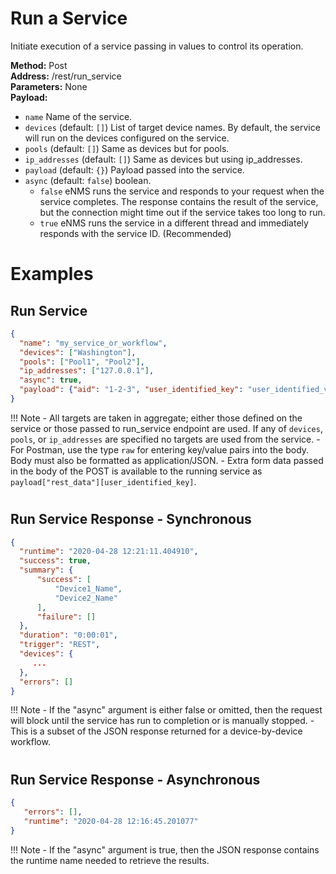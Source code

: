# Run a Service

Initiate execution of a service passing in values to control its operation.

**Method:** Post <br />
**Address:** /rest/run_service <br />
**Parameters:** None <br />
**Payload:**

 -   `name` Name of the service.
 -   `devices` (default: `[]`) List of target device names. By default, the
     service will run on the devices configured on the service.
 -   `pools` (default: `[]`) Same as devices but for pools.
 -   `ip_addresses` (default: `[]`) Same as devices but using ip_addresses.
 -   `payload` (default: `{}`) Payload passed into the service.
 -   `async` (default: `false`) boolean.
     -   `false` eNMS runs the service and responds to your request
         when the service completes. The response contains
         the result of the service, but the connection might time out
         if the service takes too long to run.
     -   `true` eNMS runs the service in a different thread and
         immediately responds with the service ID. (Recommended)


#
# Examples
## Run Service
```json
{
  "name": "my_service_or_workflow",
  "devices": ["Washington"],
  "pools": ["Pool1", "Pool2"],
  "ip_addresses": ["127.0.0.1"],
  "async": true,
  "payload": {"aid": "1-2-3", "user_identified_key": "user_identified_value"}
}
```

!!! Note
    - All targets are taken in aggregate; either those defined on the service
    or those passed to run_service endpoint are used. If any of `devices`,
    `pools`, or `ip_addresses` are specified no targets are used from the
    service.
    - For Postman, use the type `raw` for entering key/value pairs into
    the body. Body must also be formatted as application/JSON.
    - Extra form data passed in the body of the POST is
    available to the running service as `payload["rest_data"][user_identified_key]`.

#
## Run Service Response - Synchronous

```json
{
  "runtime": "2020-04-28 12:21:11.404910",
  "success": true,
  "summary": {
      "success": [
          "Device1_Name",
          "Device2_Name"
      ],
      "failure": []
  },
  "duration": "0:00:01",
  "trigger": "REST",
  "devices": {
     ...
  },
  "errors": []
}
```


!!! Note
    - If the "async" argument is either false or omitted, then the request
     will block until the service has run to completion or is manually
     stopped.
    - This is a subset of the JSON response returned for a device-by-device
     workflow.
#
## Run Service Response - Asynchronous

```json
{
   "errors": [],
   "runtime": "2020-04-28 12:16:45.201077"
}
```
!!! Note
    -  If the "async" argument is true, then the JSON response contains the runtime name needed to retrieve the results.